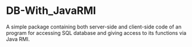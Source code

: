 # DB-With_JavaRMI
A simple package containing both server-side and client-side code of an program for accessing SQL database and giving access to its functions via Java RMI.
